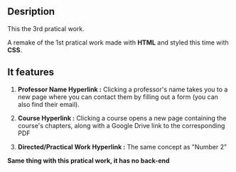 ## Desription

This the 3rd pratical work.

A remake of the 1st pratical work made with **HTML** and styled this time with **CSS**.

## It features

1. **Professor Name Hyperlink :** Clicking a professor's name takes you to a new page where you can contact them by filling out a form (you can also find their email).

2. **Course Hyperlink :** Clicking a course opens a new page containing the course's chapters, along with a Google Drive link to the corresponding PDF

3. **Directed/Practical Work Hyperlink :** The same concept as "Number 2"

**Same thing with this pratical work, it has no back-end**